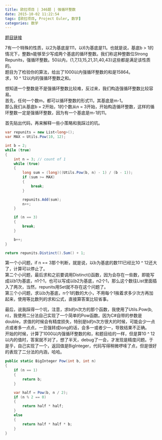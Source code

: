 ```yaml
---
title: 欧拉项目 | 346题 | 强循环整数
date: 2015-10-02 11:22:54
tags: [欧拉项目, Project Euler, 数学]
categories: 数学
---
```

[题目链接](https://projecteuler.net/problem=346 "Problem 346 - Project Euler")

7有一个特殊的性质，以2为基底是111，以6为基底是11。也就是说，基底b > 1的情况下，整数n能够至少写成两个基底的循环整数。我们称这种整数位Strong Repunits，强循环整数。50以内，{1,7,13,15,21,31,40,43}这些都是满足该性质的。  
题目为了检验你的算法，给出了1000以内强循环整数的和是15864。  
求，10 ^ 12以内的强循环整数之和。

想知道一个整数是不是强循环整数比较难，反过来，我们构造强循环整数比较容易。  
首先，任何一个数m，都可以循环整数的形式11，其基底是m-1。  
那么我们从基底b = 2开始，1的个数从n = 3开始，开始构造循环整数，这样的循环整数一定是强循环整数，因为有一个基底是m-1的11。  

首先贴出代码，再来解释一些小策略和我踩过的坑。  
``` csharp
var repunits = new List<long>();
var MAX = Utils.Pow(10, 12);

int b = 2;
while (true)
{
    int n = 3; // count of 1
    while (true)
    {
        long sum = (long)((Utils.Pow(b, n) - 1) / (b - 1));
        if (sum >= MAX)
        {
            break;
        }

        repunits.Add(sum);
        n++;
    }

    if (n == 3)
    {
        break;
    }

    b++;
}

return repunits.Distinct().Sum() + 1;
```

第一个小问题，if n == 3那个判断，就是说，以b为基底的数111已经比10 ^ 12还大了，计算可以停止了。  
第二个小问题，最后求和之前要调用Distinct()函数，因为会存在一些数，即能写成以b1为基底，n1个1，也可以写成以b2为基底，n2个1，那么这个数往List里面插入了两次，当然，repunits用Set就不存在这个问题了。  
第三个小问题，求以b为基底，n个1的数的大小，不用每个1挨着求多少次方再加起来，使用等比数列的求和公式，直接算答案比较省事。

最后，说我踩得一个坑，注意，求b的n次方的那个函数，我使用了Utils.Pow(b, n)，我使用二分法自己实现了一个简单的Pow函数。因为C#自带的参数是double，求值的时候会有精度损失，特别是b的n次方很大的时候，可能会少一点点或者多一点点，一旦强转成long的话，会多一或者少一，导致结果不正确。  
开始的时候，计算了1000以内强循环整数的和，和题目给的一样，但是算10 ^ 12以内的值时，答案就不对了，想了半天，debug了一会，才发现是精度问题。于是乎，自己实现了一个，返回值是BigInteger，代码写得稍微啰嗦了点，但是很好的表现了二分法的内涵，哈哈。  
``` csharp
public static BigInteger Pow(int b, int n)
{
    if (n == 1)
    {
        return b;
    }

    var half = Pow(b, n / 2);
    if (n % 2 == 0)
    {
        return half * half;
    }
    else
    {
        return half * half * b;
    }
}
```